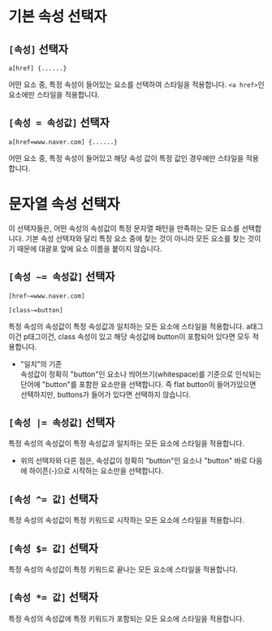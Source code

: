 # 기본 속성 선택자

## ```[속성]``` 선택자
```
a[href] {......}
```
어떤 요소 중, 특정 속성이 들어있는 요소를 선택하여 스타일을 적용합니다. ```<a href>```인 요소에만 스타일을 적용합니다.

## ```[속성 = 속성값]``` 선택자
```
a[href=www.naver.com] {......}
```
어떤 요소 중, 특정 속성이 들어있고 해당 속성 값이 특정 값인 경우에만 스타일을 적용합니다.
  
  

# 문자열 속성 선택자
이 선택자들은, 어떤 속성의 속성값이 특정 문자열 패턴을 만족하는 모든 요소를 선택합니다. 기본 속성 선택자와 달리 특정 요소 중에 찾는 것이 아니라 모든 요소를 찾는 것이기 때문에 대괄포 앞에 요소 이름을 붙이지 않습니다.  


## ```[속성 ~= 속성값]``` 선택자
```
[href~=www.naver.com]
```
```
[class~=button]
```
특정 속성의 속성값이 특정 속성값과 일치하는 모든 요소에 스타일을 적용합니다. a태그이건 p태그이건, class 속성이 있고 해당 속성값에 button이 포함되어 있다면 모두 적용합니다.  
* "일치"의 기준  
속성값이 정확히 "button"인 요소나 띄어쓰기(whitespace)를 기준으로 인식되는 단어에 "button"를 포함한 요소만을 선택합니다. 즉 flat button이 들어가있으면 선택하지만, buttons가 들어가 있다면 선택하지 않습니다.

## ```[속성 |= 속성값]``` 선택자
특정 속성의 속성값이 특정 속성값과 일치하는 모든 요소에 스타일을 적용합니다. 
* 위의 선택자와 다른 점은, 속성값이 정확히 "button"인 요소나 "button" 바로 다음에 하이픈(-)으로 시작하는 요소만을 선택합니다.

## ```[속성 ^= 값]``` 선택자
특정 속성의 속성값이 특정 키워드로 시작하는 모든 요소에 스타일을 적용합니다.

## ```[속성 $= 값]``` 선택자
특정 속성의 속성값이 특정 키워드로 끝나는 모든 요소에 스타일을 적용합니다.

## ```[속성 *= 값]``` 선택자
특정 속성의 속성값에 특정 키워드가 포함되는 모든 요소에 스타일을 적용합니다.